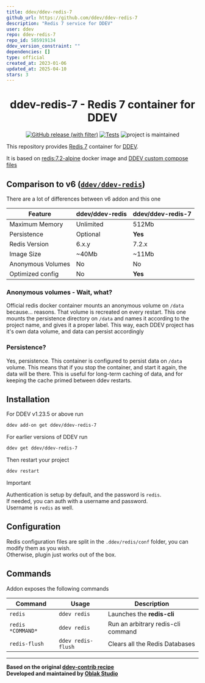 ```yaml
---
title: ddev/ddev-redis-7
github_url: https://github.com/ddev/ddev-redis-7
description: "Redis 7 service for DDEV"
user: ddev
repo: ddev-redis-7
repo_id: 585919134
ddev_version_constraint: ""
dependencies: []
type: official
created_at: 2023-01-06
updated_at: 2025-04-10
stars: 3
---
```


<div align="center">

# ddev-redis-7 - Redis 7 container for DDEV

[![GitHub release (with filter)](https://img.shields.io/github/v/release/ddev/ddev-redis-7)](https://github.com/ddev/ddev-redis-7/releases)
[![Tests](https://github.com/ddev/ddev-redis-7/actions/workflows/cron_tests.yml/badge.svg)](https://github.com/ddev/ddev-redis-7/actions/workflows/cron_tests.yml)
![project is maintained](https://img.shields.io/maintenance/yes/2024.svg)

</div>

This repository provides [Redis 7](https://redis.com) container for [DDEV](https://ddev.readthedocs.io/).

It is based on [redis:7.2-alpine](https://hub.docker.com/_/redis/tags?page=1&name=7) docker image and [DDEV custom compose files](https://ddev.readthedocs.io/en/stable/users/extend/custom-compose-files/)

## Comparison to **v6** ([`ddev/ddev-redis`](https://github.com/ddev/ddev-redis))

There are a lot of differences between v6 addon and this one

| Feature           | ddev/ddev-redis  | ddev/ddev-redis-7 |
| ----------------- | ---------------- | ----------------- |
| Maximum Memory    | Unlimited        | 512Mb             |
| Persistence       | Optional         | **Yes**           |
| Redis Version     | 6.x.y            | 7.2.x             |
| Image Size        | ~40Mb            | ~11Mb             |
| Anonymous Volumes | No               | No                |
| Optimized config  | No               | **Yes**           |

### Anonymous volumes - Wait, what?

Official redis docker container mounts an anonymous volume on `/data` because... reasons. That volume is recreated on every restart. This one mounts the persistence directory on `/data` and names it according to the project name, and gives it a proper label. This way, each DDEV project has it's own data volume, and data can persist accordingly

### Persistence?

Yes, persistence. This container is configured to persist data on `/data` volume. This means that if you stop the container, and start it again, the data will be there. This is useful for long-term caching of data, and for keeping the cache primed between ddev restarts.

## Installation

For DDEV v1.23.5 or above run

```sh
ddev add-on get ddev/ddev-redis-7
```

For earlier versions of DDEV run

```sh
ddev get ddev/ddev-redis-7
```

Then restart your project

```sh
ddev restart
```

> [!IMPORTANT]  
> Authentication is setup by default, and the password is `redis`.  
> If needed, you can auth with a username and password.  
> Username is `redis` as well.

## Configuration

Redis configuration files are split in the `.ddev/redis/conf` folder, you can modify them as you wish.  
Otherwise, plugin just works out of the box.

## Commands

Addon exposes the following commands

| Command           | Usage              | Description                        |
| ----------------- | ------------------ | ---------------------------------- |
| `redis`           | `ddev redis`       | Launches the **redis-cli**         |
| `redis *COMMAND*` | `ddev redis`       | Run an arbitrary redis-cli command |
| `redis-flush`     | `ddev redis-flush` | Clears all the Redis Databases     |
___

**Based on the original [ddev-contrib recipe](https://github.com/ddev/ddev-contrib/tree/master/docker-compose-services/mongodb)**  
**Developed and maintained by [Oblak Studio](https://github.com/oblakstudio)**
